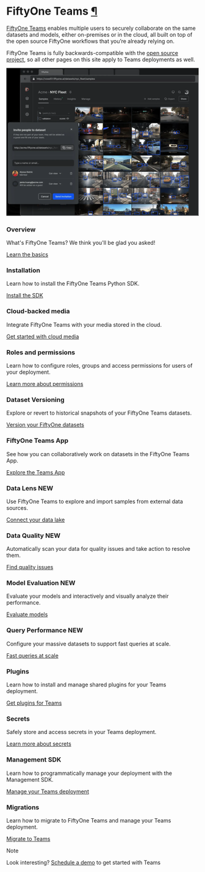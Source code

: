 # FiftyOne Teams [¶](\#fiftyone-teams "Permalink to this headline")

[FiftyOne Teams](https://voxel51.com/fiftyone-teams/) enables multiple users
to securely collaborate on the same datasets and models, either on-premises or
in the cloud, all built on top of the open source FiftyOne workflows that
you’re already relying on.

FiftyOne Teams is fully backwards-compatible with the
[open source project](https://github.com/voxel51/fiftyone), so all other
pages on this site apply to Teams deployments as well.

![teams-hero](../_images/hero.webp)

### Overview

What's FiftyOne Teams? We think you'll be glad you asked!

[Learn the basics](overview.md)

### Installation

Learn how to install the FiftyOne Teams Python SDK.

[Install the SDK](installation.md)

### Cloud-backed media

Integrate FiftyOne Teams with your media stored in the cloud.

[Get started with cloud media](cloud_media.md)

### Roles and permissions

Learn how to configure roles, groups and access permissions for users of your deployment.

[Learn more about permissions](roles_and_permissions.md)

### Dataset Versioning

Explore or revert to historical snapshots of your FiftyOne Teams datasets.

[Version your FiftyOne datasets](dataset_versioning.md)

### FiftyOne Teams App

See how you can collaboratively work on datasets in the FiftyOne Teams App.

[Explore the Teams App](teams_app.md)

### Data Lens **NEW**

Use FiftyOne Teams to explore and import samples from external data sources.

[Connect your data lake](data_lens.md)

### Data Quality **NEW**

Automatically scan your data for quality issues and take action to resolve them.

[Find quality issues](data_quality.md)

### Model Evaluation **NEW**

Evaluate your models and interactively and visually analyze their performance.

[Evaluate models](../fiftyone_concepts/app.md#app-model-evaluation-panel)

### Query Performance **NEW**

Configure your massive datasets to support fast queries at scale.

[Fast queries at scale](query_performance.md)

### Plugins

Learn how to install and manage shared plugins for your Teams deployment.

[Get plugins for Teams](teams_plugins.md)

### Secrets

Safely store and access secrets in your Teams deployment.

[Learn more about secrets](secrets.md)

### Management SDK

Learn how to programmatically manage your deployment with the Management SDK.

[Manage your Teams deployment](management_sdk.md)

### Migrations

Learn how to migrate to FiftyOne Teams and manage your Teams deployment.

[Migrate to Teams](migrations.md)

Note

Look interesting?
[Schedule a demo](https://voxel51.com/schedule-teams-workshop) to get
started with Teams

